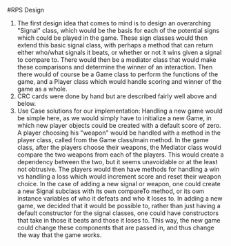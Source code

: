 #RPS Design 
 1) The first design idea that comes to mind is to design an overarching "Signal" class, which would be the basis for 
 each of the potential signs which could be played in the game. These sign classes would then extend this basic signal
 class, with perhaps a method that can return either who/what signals it beats, or whether or not it wins given a 
 signal to compare to. There would then be a mediator class that would make these comparisons and determine the winner
 of an interaction. Then there would of course be a Game class to perform the functions of the game, and a Player class
 which would handle scoring and winner of the game as a whole.
 2) CRC cards were done by hand but are described fairly well above and below.
 3) Use Case solutions for our implementation:
 Handling a new game would be simple here, as we would simply have to initialize a new Game, in which new player
 objects could be created with a default score of zero.
 A player choosing his "weapon" would be handled with a method in the player class, called from the Game class/main method.
 In the game class, after the players choose their weapons, the Mediator class would compare the two weapons from each of
 the players. This would create a dependency between the two, but it seems unavoidable or at the least not obtrusive. The
 players would then have methods for handling a win vs handling a loss which would increment score and reset their weapon
 choice.
 In the case of adding a new signal or weapon, one could create a new Signal subclass with its own compareTo method, or 
 its own instance variables of who it defeats and who it loses to.
 In adding a new game, we decided that it would be possible to, rather than just having a default constructor for the signal
 classes, one could have constructors that take in those it beats and those it loses to. This way, the new game could change
 these components that are passed in, and thus change the way that the game works.